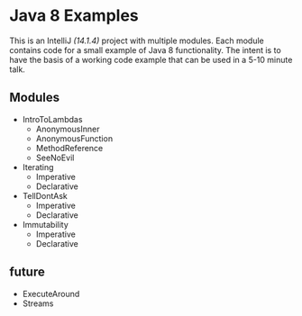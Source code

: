 # Java 8 Examples
This is an IntelliJ _(14.1.4)_ project with multiple modules.
Each module contains code for a small example of Java 8 functionality.
The intent is to have the basis of a working code example that can be used in a 5-10 minute talk.

## Modules
* IntroToLambdas
    - AnonymousInner
    - AnonymousFunction
    - MethodReference
    - SeeNoEvil
* Iterating
    - Imperative
    - Declarative
* TellDontAsk
    - Imperative
    - Declarative
* Immutability
    - Imperative
    - Declarative

## future
* ExecuteAround
* Streams

